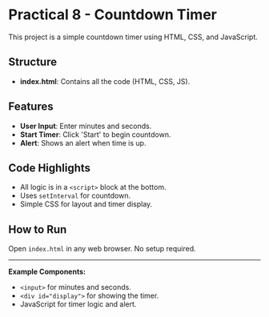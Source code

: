 # Practical 8 - Countdown Timer

This project is a simple countdown timer using HTML, CSS, and JavaScript.

## Structure
- **index.html**: Contains all the code (HTML, CSS, JS).

## Features
- **User Input**: Enter minutes and seconds.
- **Start Timer**: Click 'Start' to begin countdown.
- **Alert**: Shows an alert when time is up.

## Code Highlights
- All logic is in a `<script>` block at the bottom.
- Uses `setInterval` for countdown.
- Simple CSS for layout and timer display.

## How to Run
Open `index.html` in any web browser. No setup required.

---

**Example Components:**
- `<input>` for minutes and seconds.
- `<div id="display">` for showing the timer.
- JavaScript for timer logic and alert. 